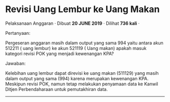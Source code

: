 Revisi Uang Lembur ke Uang Makan
================================

Pelaksanaan Anggaran · Dibuat **20 JUNE 2019** · Dilihat **736 kali** ·

Pertanyaan:

Pergeseran anggaran masih dalam output yang sama 994 yaitu antara akun 512211 ( uang lembur) ke akun 521119 ( Uang makan) apakah masuk kategori revisi POK yang menjadi kewenangan KPA? 

Jawaban:

Kelebihan uang lembur dapat direvisi ke uang makan (511129) yang masih dalam output yang sama (994) karena merupakan kewenangan KPA. Meskipun revisi POK, namun tetap melakukan penyamaan data ke Kanwil Ditjen Perbendaharaan untuk pemutakhiran data.  
  

  
  
  

* * *